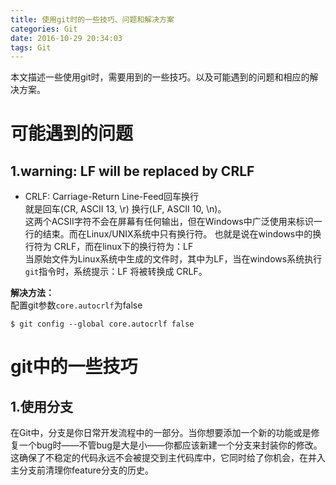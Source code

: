 ```yaml
---
title: 使用git时的一些技巧、问题和解决方案
categories: Git
date: 2016-10-29 20:34:03
tags: Git
---
```


本文描述一些使用git时，需要用到的一些技巧。以及可能遇到的问题和相应的解决方案。
<!-- more -->
# 可能遇到的问题
## 1.warning: LF will be replaced by CRLF 
 
* CRLF: Carriage-Return Line-Feed回车换行  
就是回车(CR, ASCII 13, \r) 换行(LF, ASCII 10, \n)。  
这两个ACSII字符不会在屏幕有任何输出，但在Windows中广泛使用来标识一行的结束。而在Linux/UNIX系统中只有换行符。
也就是说在windows中的换行符为 CRLF，而在linux下的换行符为：LF  
当原始文件为Linux系统中生成的文件时，其中为LF，当在windows系统执行`git`指令时，系统提示：LF 将被转换成 CRLF。  

**解决方法：**  
配置git参数`core.autocrlf`为false
```
$ git config --global core.autocrlf false
```

# git中的一些技巧
## 1.使用分支  
在Git中，分支是你日常开发流程中的一部分。当你想要添加一个新的功能或是修复一个bug时——不管bug是大是小——你都应该新建一个分支来封装你的修改。这确保了不稳定的代码永远不会被提交到主代码库中，它同时给了你机会，在并入主分支前清理你feature分支的历史。
